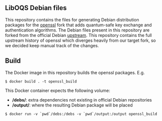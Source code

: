 ## LibOQS Debian files
This repository contains the files for generating Debian distribution packages for the [openssl](https://github.com/open-quantum-safe/openssl) fork that adds quantum-safe key exchange and authentication algorithms.
The Debian files present in this repository are forked from the official Debian [upstream](https://salsa.debian.org/debian/openssl/). This repository contains the full upstream history of openssl which diverges heavily from our target fork, so we decided keep manual track of the changes.

## Build
The Docker image in this repository builds the openssl packages. E.g.
```shell
$ docker build . -t openssl_build
```
This Docker container expects the following volume:
  - **/debs/**: extra dependencies not existing in official Debian repositories
  - **/output/**: where the resulting Debian package will be placed
```shell
$ docker run -v `pwd`/debs:/debs -v `pwd`/output:/output openssl_build
```

